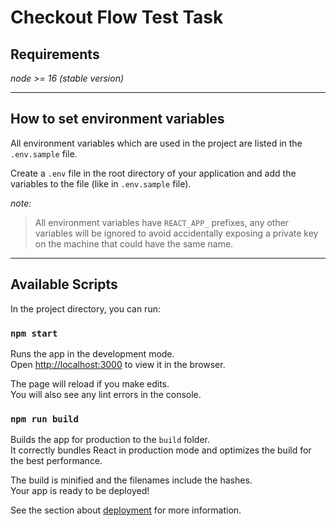 # Checkout Flow Test Task

## Requirements
*node >= 16 (stable version)*

---
## How to set environment variables
All environment variables which are used in
the project are listed in the `.env.sample` file.

Create a `.env` file in the root directory
of your application and add the variables to
the file (like in `.env.sample` file).

*note:*
>All environment variables have `REACT_APP_` prefixes, 
any other variables will be ignored to avoid accidentally
exposing a private key on the machine that could have the
same name.

---
## Available Scripts

In the project directory, you can run:

### `npm start`

Runs the app in the development mode.\
Open [http://localhost:3000](http://localhost:3000) to view it in the browser.

The page will reload if you make edits.\
You will also see any lint errors in the console.

### `npm run build`

Builds the app for production to the `build` folder.\
It correctly bundles React in production mode and optimizes the build for the best performance.

The build is minified and the filenames include the hashes.\
Your app is ready to be deployed!

See the section about [deployment](https://facebook.github.io/create-react-app/docs/deployment) for more information.
